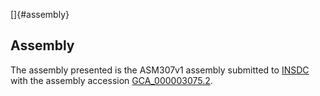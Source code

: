 []{#assembly}

Assembly
--------

The assembly presented is the ASM307v1 assembly submitted to
[INSDC](http://www.insdc.org) with the assembly accession
[GCA\_000003075.2](http://www.ebi.ac.uk/ena/data/view/GCA_000003075.2).
